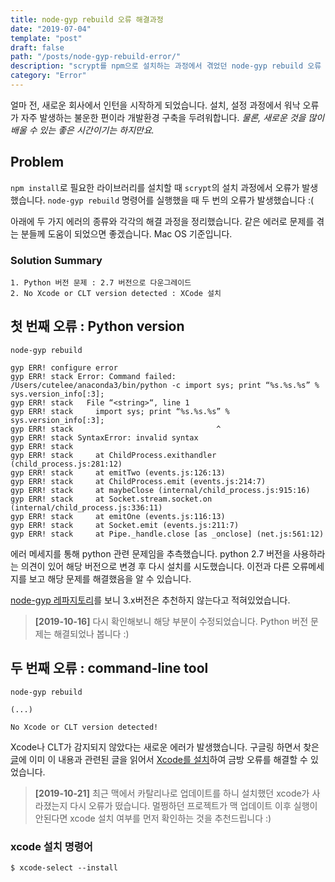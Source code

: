 ```yaml
---
title: node-gyp rebuild 오류 해결과정
date: "2019-07-04"
template: "post"
draft: false
path: "/posts/node-gyp-rebuild-error/"
description: "scrypt를 npm으로 설치하는 과정에서 겪었던 node-gyp rebuild 오류 해결 과정을 정리한 글입니다."
category: "Error"
---
```


얼마 전, 새로운 회사에서 인턴을 시작하게 되었습니다. 설치, 설정 과정에서 워낙 오류가 자주 발생하는 불운한 편이라 개발환경 구축을 두려워합니다. *물론, 새로운 것을 많이 배울 수 있는 좋은 시간이기는 하지만요.*

## Problem
`npm install`로 필요한 라이브러리를 설치할 때 `scrypt`의 설치 과정에서 오류가 발생했습니다. `node-gyp rebuild` 명령어를 실행했을 때 두 번의 오류가 발생했습니다 :(

아래에 두 가지 에러의 종류와 각각의 해결 과정을 정리했습니다. 같은 에러로 문제를 겪는 분들께 도움이 되었으면 좋겠습니다. Mac OS 기준입니다.

### Solution Summary
```
1. Python 버전 문제 : 2.7 버전으로 다운그레이드
2. No Xcode or CLT version detected : XCode 설치
```

## 첫 번째 오류 : Python version

```
node-gyp rebuild

gyp ERR! configure error
gyp ERR! stack Error: Command failed: /Users/cutelee/anaconda3/bin/python -c import sys; print “%s.%s.%s” % sys.version_info[:3];
gyp ERR! stack   File “<string>“, line 1
gyp ERR! stack     import sys; print “%s.%s.%s” % sys.version_info[:3];
gyp ERR! stack                                ^
gyp ERR! stack SyntaxError: invalid syntax
gyp ERR! stack
gyp ERR! stack     at ChildProcess.exithandler (child_process.js:281:12)
gyp ERR! stack     at emitTwo (events.js:126:13)
gyp ERR! stack     at ChildProcess.emit (events.js:214:7)
gyp ERR! stack     at maybeClose (internal/child_process.js:915:16)
gyp ERR! stack     at Socket.stream.socket.on (internal/child_process.js:336:11)
gyp ERR! stack     at emitOne (events.js:116:13)
gyp ERR! stack     at Socket.emit (events.js:211:7)
gyp ERR! stack     at Pipe._handle.close [as _onclose] (net.js:561:12)
```

에러 메세지를 통해 python 관련 문제임을 추측했습니다. python 2.7 버전을 사용하라는 의견이 있어 해당 버전으로 변경 후 다시 설치를 시도했습니다. 이전과 다른 오류메세지를 보고 해당 문제를 해결했음을 알 수 있습니다.

[node-gyp 레파지토리](https://github.com/nodejs/node-gyp#on-macos)를 보니 3.x버전은 추천하지 않는다고 적혀있었습니다.

> **[2019-10-16]** 다시 확인해보니 해당 부분이 수정되었습니다. Python 버전 문제는 해결되었나 봅니다 :)

## 두 번째 오류 : command-line tool
```
node-gyp rebuild

(...)

No Xcode or CLT version detected!
```

Xcode나 CLT가 감지되지 않았다는 새로운 에러가 발생했습니다. 구글링 하면서 찾은 [글](https://github.com/nodejs/node-gyp/issues/773)에 이미 이 내용과 관련된 글을 읽어서 [Xcode를 설치](http://osxdaily.com/2014/02/12/install-command-line-tools-mac-os-x/)하여 금방 오류를 해결할 수 있었습니다.

> **[2019-10-21]** 최근 맥에서 카탈리나로 업데이트를 하니 설치했던 xcode가 사라졌는지 다시 오류가 떴습니다. 멀쩡하던 프로젝트가 맥 업데이트 이후 실행이 안된다면 xcode 설치 여부를 먼저 확인하는 것을 추천드립니다 :)

### xcode 설치 명령어
```
$ xcode-select --install
```
